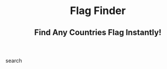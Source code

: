 <html>
  <head>
  </head>
  
  <header>
    <h1>Flag Finder</h1>
    <h2>Find Any Countries Flag Instantly!</h2>
  </header>
  <body>
    search
  </body>
 
